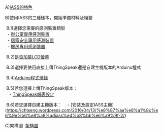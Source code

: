 A)[IASS的特色](https://chtseng.wordpress.com/2016/03/31/iass%e7%89%b9%e8%89%b2/)

B)使用IASS的三種樣本，開始準備材料及組裝

&nbsp;B.1)選擇您需要的感測裝置類型<br>
&nbsp;&nbsp;- [辦公室專用感測裝置](https://chtseng.wordpress.com/2016/03/31/diy-%e8%be%a6%e5%85%ac%e5%ae%a4%e7%9a%84%e6%84%9f%e6%b8%ac%e8%a3%9d%e7%bd%ae/)			
&nbsp;&nbsp;- [居家安全專用感測裝置](https://chtseng.wordpress.com/2016/03/31/%e5%b1%85%e5%ae%b6%e5%ae%89%e5%85%a8%e5%b0%88%e7%94%a8%e6%84%9f%e6%b8%ac%e5%99%a8diy/)<br>
&nbsp;&nbsp;- [機房專用感測裝置](https://chtseng.wordpress.com/2016/03/31/%e6%a9%9f%e6%88%bf%e5%b0%88%e7%94%a8%e6%84%9f%e6%b8%ac%e5%99%a8diy-2/)<br>
		
&nbsp;B.2)[是否加裝LCD螢幕](https://chtseng.wordpress.com/2016/04/14/%E6%9B%BFiass%E5%8A%A0%E4%B8%8Alcd%E8%9E%A2%E5%B9%95/)
		
&nbsp;B.3)選擇要使用直接上傳ThingSpeak還是自建主機版本的Arduino程式
			
&nbsp;B.4)[Arduino程式燒錄](https://chtseng.wordpress.com/2016/03/31/%E7%A8%8B%E5%BC%8F%E7%87%92%E9%8C%84%E5%8F%8A%E5%A0%B1%E8%A1%A8%E8%A8%AD%E5%AE%9A/)	
	
&nbsp;B.5)若您選擇上傳ThingSpeak版本：	
　- [ThingSpeak報表設定](https://chtseng.wordpress.com/2016/04/14/thingspeak-%E5%A0%B1%E8%A1%A8%E8%A8%AD%E5%AE%9A/)
	
&nbsp;B.6)若您選擇自建主機版本：
　- [安裝及設定IASS主機] (https://chtseng.wordpress.com/2016/04/13/%e8%87%aa%e8%a1%8c%e6%9e%b6%e8%a8%adiass%e4%b8%bb%e6%a9%9f-2/)

C)架構圖 
&nbsp;[架構圖](./IASS_BASIC/arch.gif)
